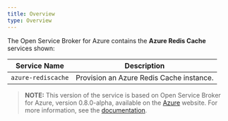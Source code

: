 ```yaml
---
title: Overview
type: Overview
---
```


The Open Service Broker for Azure contains the **Azure Redis Cache** services shown:

| Service Name | Description |
|--------------|-------------|
| `azure-rediscache` | Provision an Azure Redis Cache instance. |

>**NOTE:** This version of the service is based on Open Service Broker for Azure, version 0.8.0-alpha, available on the [Azure](https://github.com/Azure/open-service-broker-azure/tree/v0.8.0-alpha) website.
For more information, see the [documentation](https://github.com/Azure/open-service-broker-azure/blob/v0.8.0-alpha/docs/modules/rediscache.md).
